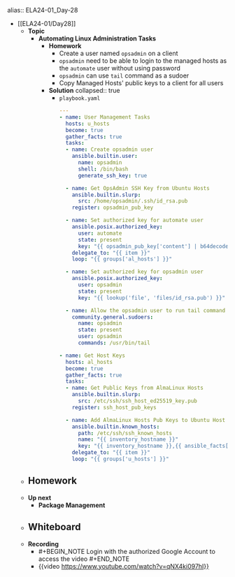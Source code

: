 alias:: ELA24-01_Day-28

- [[ELA24-01/Day28]]
	- **Topic**
		- **Automating Linux Administration Tasks**
			- **Homework**
				- Create a user named `opsadmin` on a client
				- `opsadmin` need to be able to login to the managed hosts as the `automate` user without using password
				- `opsadmin` can use `tail` command as a sudoer
				- Copy Managed Hosts' public keys to a client for all users
			- **Solution**
			  collapsed:: true
				- `playbook.yaml`
				  ```yaml
				  ---
				  - name: User Management Tasks
				    hosts: u_hosts
				    become: true
				    gather_facts: true
				    tasks:
				    - name: Create opsadmin user
				      ansible.builtin.user:
				        name: opsadmin
				        shell: /bin/bash
				        generate_ssh_key: true
				  
				    - name: Get OpsAdmin SSH Key from Ubuntu Hosts
				      ansible.builtin.slurp:
				        src: /home/opsadmin/.ssh/id_rsa.pub
				      register: opsadmin_pub_key
				  
				    - name: Set authorized key for automate user
				      ansible.posix.authorized_key:
				        user: automate
				        state: present
				        key: "{{ opsadmin_pub_key['content'] | b64decode }}"
				      delegate_to: "{{ item }}"
				      loop: "{{ groups['al_hosts'] }}"
				  
				    - name: Set authorized key for opsadmin user
				      ansible.posix.authorized_key:
				        user: opsadmin
				        state: present
				        key: "{{ lookup('file', 'files/id_rsa.pub') }}"
				  
				    - name: Allow the opsadmin user to run tail command
				      community.general.sudoers:
				        name: opsadmin
				        state: present
				        user: opsadmin
				        commands: /usr/bin/tail
				  
				  - name: Get Host Keys
				    hosts: al_hosts
				    become: true
				    gather_facts: true
				    tasks:
				    - name: Get Public Keys from AlmaLinux Hosts
				      ansible.builtin.slurp:
				        src: /etc/ssh/ssh_host_ed25519_key.pub
				      register: ssh_host_pub_keys
				  
				    - name: Add AlmaLinux Hosts Pub Keys to Ubuntu Host
				      ansible.builtin.known_hosts:
				        path: /etc/ssh/ssh_known_hosts
				        name: "{{ inventory_hostname }}"
				        key: "{{ inventory_hostname }},{{ ansible_facts['default_ipv4']['address'] }} {{ ssh_host_pub_keys['content'] | b64decode }}"
				      delegate_to: "{{ item }}"
				      loop: "{{ groups['u_hosts'] }}"
				  
				  ```
	- **Homework**
		-
	- **Up next**
		- **Package Management**
	- **Whiteboard**
		-
	- **Recording**
		- #+BEGIN_NOTE
		  Login with the authorized Google Account to access the video
		  #+END_NOTE
		- {{video https://www.youtube.com/watch?v=qNX4ki097hI}}